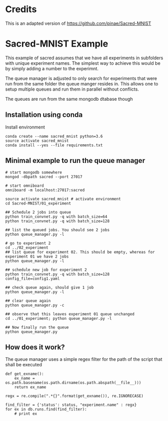 # Credits

This is an adapted version of https://github.com/pinae/Sacred-MNIST

# Sacred-MNIST Example
This example of sacred assumes that we have all experiments in subfolders with unique experiment names.
The simplest way to achieve this would be by simply adding a number to the experimnt.

The queue manager is adjusted to only search for experiments that were run from the same folder the queue manger resides in.
This allows one to setup multiple queues and run them in parallel without conflicts.

The queues are run from the same mongodb dtabase though

## Installation using conda

Install environment

```
conda create --name sacred_mnist python=3.6
source activate sacred_mnist
conda install --yes --file requirements.txt
```

## Minimal example to run the queue manager

```
# start mongodb somewhere
mongod -dbpath sacred --port 27017

# start omniboard
omniboard -m localhost:27017:sacred

source activate sacred_mnist # activate environment
cd Sacred-MNIST/01_experiment

## Schedule 2 jobs into queue
python train_convnet.py -q with batch_size=64
python train_convnet.py -q with batch_size=128

## list the queued jobs. You should see 2 jobs
python queue_manager.py -l

# go to experiment 2
cd ../02_experiment
## list queue for experiment 02. This should be empty, whereas for experiment 01 we have 2 jobs
python queue_manager.py -l

## schedule new job for experiment 2
python train_convnet.py -q with batch_size=128 config_file=config1.yaml

## check queue again, should give 1 job
python queue_manager.py -l

## clear queue again
python queue_manager.py -c

## observe that this leaves experiment 01 queue unchanged
cd ../01_experiment; python queue_manager.py -l

## Now finally run the queue
python queue_manager.py

```

## How does it work?

The queue manager uses a simple regex filter for the path of the script that shall be executed
```
def get_exname():
    ex_name = os.path.basename(os.path.dirname(os.path.abspath(__file__)))
    return ex_name

regx = re.compile(".*{}".format(get_exname()), re.IGNORECASE)

find_filter = {'status': status, "experiment.name" : regx}
for ex in db.runs.find(find_filter):
    # print ex
```
